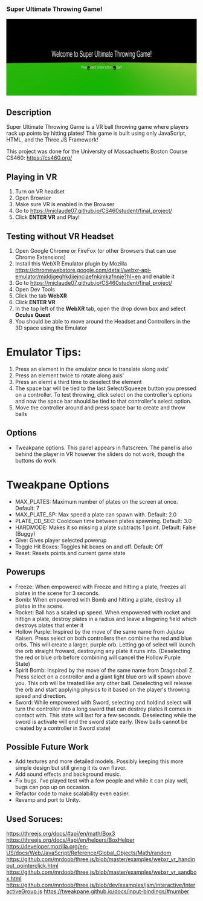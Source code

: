 ### Super Ultimate Throwing Game!

![Game image](image.png)

## Description

Super Ultimate Throwing Game is a VR ball throwing game where players rack up points by hitting plates!
This game is built using only JavaScript, HTML, and the Three.JS Framework!

This project was done for the University of Massachuetts Boston Course CS460: https://cs460.org/

## Playing in VR

1. Turn on VR headset
2. Open Browser
3. Make sure VR is enabled in the Browser
4. Go to https://miclaude07.github.io/CS460student/final_project/
5. Click **ENTER VR** and Play!

## Testing without VR Headset

1. Open Google Chrome or FireFox (or other Browsers that can use Chrome Extensions)
2. Install this WebXR Emulator plugin by Mozilla https://chromewebstore.google.com/detail/webxr-api-emulator/mjddjgeghkdijejnciaefnkjmkafnnje?hl=en and enable it
3. Go to https://miclaude07.github.io/CS460student/final_project/
4. Open Dev Tools
5. Click the tab **WebXR**
6. Click **ENTER VR**
7. In the top left of the **WebXR** tab, open the drop down box and select **Oculus Quest**
8. You should be able to move around the Headset and Controllers in the 3D space using the Emulator

# Emulator Tips:

1. Press an element in the emulator once to translate along axis'
2. Press an element twice to rotate along axis'
3. Press an elemt a third time to deselect the element
4. The space bar will be tied to the last Select/Squeeze button you pressed on a controller. To test throwing, click select on the controller's options and now the space bar should be tied to that controller's select option.
5. Move the controller around and press space bar to create and throw balls

## Options

- Tweakpane options. This panel appears in flatscreen. The panel is also behind the player in VR however the sliders do not work, though the buttons do work

# Tweakpane Options

- MAX_PLATES: Maximum number of plates on the screen at once. Default: 7
- MAX_PLATE_SP: Max speed a plate can spawn with. Default: 2.0
- PLATE_CD_SEC: Cooldown time between plates spawning. Default: 3.0
- HARDMODE: Makes it so missing a plate subtracts 1 point. Default: False (Buggy)
- Give: Gives player selected powerup
- Toggle Hit Boxes: Toggles hit boxes on and off. Default: Off
- Reset: Resets points and current game state

## Powerups

- Freeze: When empowered with Freeze and hitting a plate, freezes all plates in the scene for 3 seconds.
- Bomb: When empowered with Bomb and hitting a plate, destroy all plates in the scene.
- Rocket: Ball has a scaled up speed. When empowered with rocket and hittign a plate, destroy plates in a radius and leave a lingering field which destroys plates that enter it
- Hollow Purple: Inspired by the move of the same name from Jujutsu Kaisen. Press select on both controllers then combine the red and blue orbs. This will create a larger, purple orb. Letting go of select will launch the orb straight froward, destroying any plate it runs into. (Deselecting the red or blue orb before combining will cancel the Hollow Purple State)
- Spirit Bomb: Inspired by the move of the same name from Dragonball Z. Press select on a controller and a giant light blue orb will spawn above you. This orb will be treated like any other ball. Deselecting will release the orb and start applying physics to it based on the player's throwing speed and direction.
- Sword: While empowered with Sword, selecting and holdind select will turn the controller into a long sword that can destroy plates it comes in contact with. This state will last for a few seconds. Deselecting while the sword is activate will end the sword state early. (New balls cannot be created by a controller in Sword state)

## Possible Future Work

- Add textures and more detailed models. Possibly keeping this more simple design but still giving it its own flavor.
- Add sound effects and background music.
- Fix bugs. I've played test with a few people and while it can play well, bugs can pop up on occasion.
- Refactor code to make scalability even easier.
- Revamp and port to Unity.

## Used Soruces:

https://threejs.org/docs/#api/en/math/Box3
https://threejs.org/docs/#api/en/helpers/BoxHelper
https://developer.mozilla.org/en-US/docs/Web/JavaScript/Reference/Global_Objects/Math/random
https://github.com/mrdoob/three.js/blob/master/examples/webxr_vr_handinput_pointerclick.html
https://github.com/mrdoob/three.js/blob/master/examples/webxr_vr_sandbox.html
https://github.com/mrdoob/three.js/blob/dev/examples/jsm/interactive/InteractiveGroup.js
https://tweakpane.github.io/docs/input-bindings/#number
